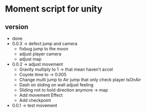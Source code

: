
# Moment script for unity

## version 
* done
* 0.0.3 -> defect jump and camera
    * fixbug jump to the moon
    * adjust player camera
    * adjust map
* 0.0.2 -> adjust movement
    * Gravity multiply to 1 -> that mean haven't accel
    * Coyote time to -> 0.005
    * Change multi jump to Air jump that only check player IsOnAir
    * Dash on sliding on wall adjust feeling
    * Sliding not to hold direction anymore
    -> map
    * Add movement Effect
    * Add checkpoint 
* 0.0.1 -> test movement

